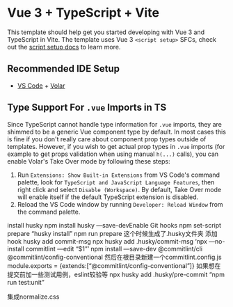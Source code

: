 # Vue 3 + TypeScript + Vite

This template should help get you started developing with Vue 3 and TypeScript in Vite. The template uses Vue 3 `<script setup>` SFCs, check out the [script setup docs](https://v3.vuejs.org/api/sfc-script-setup.html#sfc-script-setup) to learn more.

## Recommended IDE Setup

- [VS Code](https://code.visualstudio.com/) + [Volar](https://marketplace.visualstudio.com/items?itemName=johnsoncodehk.volar)

## Type Support For `.vue` Imports in TS

Since TypeScript cannot handle type information for `.vue` imports, they are shimmed to be a generic Vue component type by default. In most cases this is fine if you don't really care about component prop types outside of templates. However, if you wish to get actual prop types in `.vue` imports (for example to get props validation when using manual `h(...)` calls), you can enable Volar's Take Over mode by following these steps:

1. Run `Extensions: Show Built-in Extensions` from VS Code's command palette, look for `TypeScript and JavaScript Language Features`, then right click and select `Disable (Workspace)`. By default, Take Over mode will enable itself if the default TypeScript extension is disabled.
2. Reload the VS Code window by running `Developer: Reload Window` from the command palette.


install husky
npm install husky —save-devEnable Git hooks
npm set-script prepare “husky install”
npm run prepare
这个时候生成了.husky文件夹
添加hook
husky add commit-msg
npx husky add .husky/commit-msg ‘npx —no-install commitlint —edit “$1”’
npm install —save-dev @commitlint/cli @commitlint/config-conventional
然后在根目录新建一个commitlint.config.js
module.exports = {extends:[“@commitlint/config-conventional”]}
如果想在提交前加一些测试用例，eslint较验等
npx husky add .husky/pre-commit “npm run test:unit”

集成normalize.css

